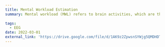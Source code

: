 ```yaml
---
title: Mental Workload Estimation
summary: Mental workload (MWL) refers to brain activities, which are the number of resources in the human brain. 
    
tags:
  - EEG
date: 2022-03-01
external_link: 'https://drive.google.com/file/d/1AK9z2ZpwsnSYWjg5QMDHDTgCWvVw2SW4/view?usp=sharing'
---
```


